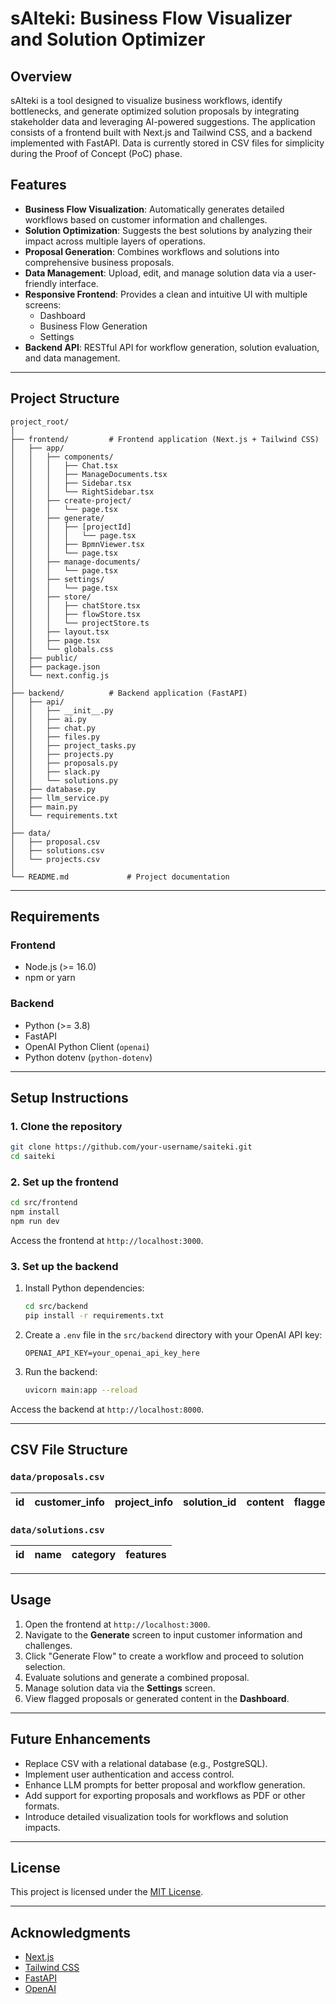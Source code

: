 # sAIteki: Business Flow Visualizer and Solution Optimizer

## Overview

sAIteki is a tool designed to visualize business workflows, identify bottlenecks, and generate optimized solution proposals by integrating stakeholder data and leveraging AI-powered suggestions. The application consists of a frontend built with Next.js and Tailwind CSS, and a backend implemented with FastAPI. Data is currently stored in CSV files for simplicity during the Proof of Concept (PoC) phase.

## Features

- **Business Flow Visualization**: Automatically generates detailed workflows based on customer information and challenges.
- **Solution Optimization**: Suggests the best solutions by analyzing their impact across multiple layers of operations.
- **Proposal Generation**: Combines workflows and solutions into comprehensive business proposals.
- **Data Management**: Upload, edit, and manage solution data via a user-friendly interface.
- **Responsive Frontend**: Provides a clean and intuitive UI with multiple screens:
  - Dashboard
  - Business Flow Generation
  - Settings
- **Backend API**: RESTful API for workflow generation, solution evaluation, and data management.

---

## Project Structure

```plaintext
project_root/
│
├── frontend/         # Frontend application (Next.js + Tailwind CSS)
│   ├── app/
│   │   ├── components/
│   │   │   ├── Chat.tsx
│   │   │   ├── ManageDocuments.tsx
│   │   │   ├── Sidebar.tsx
│   │   │   └── RightSidebar.tsx 
│   │   ├── create-project/
│   │   │   └── page.tsx
│   │   ├── generate/
│   │   │   ├── [projectId]
│   │   │   │   └── page.tsx
│   │   │   ├── BpmnViewer.tsx
│   │   │   └── page.tsx
│   │   ├── manage-documents/
│   │   │   └── page.tsx
│   │   ├── settings/
│   │   │   └── page.tsx
│   │   ├── store/
│   │   │   ├── chatStore.tsx
│   │   │   ├── flowStore.tsx
│   │   │   └── projectStore.ts
│   │   ├── layout.tsx
│   │   ├── page.tsx
│   │   └── globals.css
│   ├── public/
│   ├── package.json
│   └── next.config.js
│
├── backend/          # Backend application (FastAPI)
│   ├── api/
│   │   ├── __init__.py
│   │   ├── ai.py
│   │   ├── chat.py
│   │   ├── files.py
│   │   ├── project_tasks.py
│   │   ├── projects.py
│   │   ├── proposals.py
│   │   ├── slack.py
│   │   └── solutions.py
│   ├── database.py
│   ├── llm_service.py
│   ├── main.py
│   └── requirements.txt
│
├── data/
│   ├── proposal.csv
│   ├── solutions.csv
│   └── projects.csv
│
└── README.md             # Project documentation
```

---

## Requirements

### Frontend

- Node.js (>= 16.0)
- npm or yarn

### Backend

- Python (>= 3.8)
- FastAPI
- OpenAI Python Client (`openai`)
- Python dotenv (`python-dotenv`)

---

## Setup Instructions

### 1. Clone the repository

```bash
git clone https://github.com/your-username/saiteki.git
cd saiteki
```

### 2. Set up the frontend

```bash
cd src/frontend
npm install
npm run dev
```

Access the frontend at `http://localhost:3000`.

### 3. Set up the backend

1. Install Python dependencies:

   ```bash
   cd src/backend
   pip install -r requirements.txt
   ```

2. Create a `.env` file in the `src/backend` directory with your OpenAI API key:

   ```plaintext
   OPENAI_API_KEY=your_openai_api_key_here
   ```

3. Run the backend:

   ```bash
   uvicorn main:app --reload
   ```

Access the backend at `http://localhost:8000`.

---

## CSV File Structure

### `data/proposals.csv`

| id | customer\_info | project\_info | solution\_id | content | flagged |
| -- | -------------- | ------------- | ------------ | ------- | ------- |

### `data/solutions.csv`

| id | name | category | features |
| -- | ---- | -------- | -------- |

---

## Usage

1. Open the frontend at `http://localhost:3000`.
2. Navigate to the **Generate** screen to input customer information and challenges.
3. Click "Generate Flow" to create a workflow and proceed to solution selection.
4. Evaluate solutions and generate a combined proposal.
5. Manage solution data via the **Settings** screen.
6. View flagged proposals or generated content in the **Dashboard**.

---

## Future Enhancements

- Replace CSV with a relational database (e.g., PostgreSQL).
- Implement user authentication and access control.
- Enhance LLM prompts for better proposal and workflow generation.
- Add support for exporting proposals and workflows as PDF or other formats.
- Introduce detailed visualization tools for workflows and solution impacts.

---

## License

This project is licensed under the [MIT License](LICENSE).

---

## Acknowledgments

- [Next.js](https://nextjs.org/)
- [Tailwind CSS](https://tailwindcss.com/)
- [FastAPI](https://fastapi.tiangolo.com/)
- [OpenAI](https://openai.com/)
